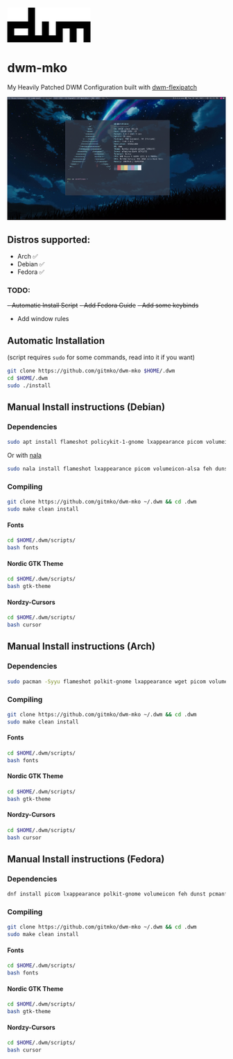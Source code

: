 ![image](images/dwm-logo.png)

# dwm-mko

My Heavily Patched DWM Configuration built with [dwm-flexipatch](https://github.com/bakkeby/dwm-flexipatch)

![image](images/dwm-desktop.png)

## Distros supported:
  - Arch ✅
  - Debian ✅
  - Fedora ✅

### TODO:

~~- Automatic Install Script~~
~~- Add Fedora Guide~~
~~- Add some keybinds~~
- Add window rules

## Automatic Installation

(script requires `sudo` for some commands, read into it if you want)

```bash
git clone https://github.com/gitmko/dwm-mko $HOME/.dwm
cd $HOME/.dwm
sudo ./install
```

## Manual Install instructions (Debian)

### Dependencies

```bash
sudo apt install flameshot policykit-1-gnome lxappearance picom volumeicon-alsa feh dunst pcmanfm alacritty suckless-tools make gcc libx11-dev libxft-dev libxinerama-dev xorg zip unzip fonts-roboto -y
```

Or with [nala](https://github.com/volitank/nala)

```bash
sudo nala install flameshot lxappearance picom volumeicon-alsa feh dunst pcmanfm alacritty suckless-tools make gcc libx11-dev libxft-dev libxinerama-dev xorg zip unzip fonts-roboto -y
```

### Compiling 

```bash
git clone https://github.com/gitmko/dwm-mko ~/.dwm && cd .dwm
sudo make clean install
```

#### Fonts

```bash
cd $HOME/.dwm/scripts/
bash fonts
```

#### Nordic GTK Theme

```bash
cd $HOME/.dwm/scripts/
bash gtk-theme
```

#### Nordzy-Cursors

```bash
cd $HOME/.dwm/scripts/
bash cursor
```

## Manual Install instructions (Arch)

### Dependencies

```bash
sudo pacman -Syyu flameshot polkit-gnome lxappearance wget picom volumeicon dunst feh pcmanfm alacritty dmenu xorg-xinit xorg ttf-roboto --noconfirm
```
### Compiling

```bash
git clone https://github.com/gitmko/dwm-mko ~/.dwm && cd .dwm
sudo make clean install
```

#### Fonts

```bash
cd $HOME/.dwm/scripts/
bash fonts
```

#### Nordic GTK Theme

```bash
cd $HOME/.dwm/scripts/
bash gtk-theme
```

#### Nordzy-Cursors

```bash
cd $HOME/.dwm/scripts/
bash cursor
```

## Manual Install instructions (Fedora)

### Dependencies

```bash
dnf install picom lxappearance polkit-gnome volumeicon feh dunst pcmanfm alacritty dmenu rofi make gcc libX11-devel libXft-devel libXinerama-devel libXrandr-devel xorg-x11-xinit-session unzip zip google-roboto-fonts flameshot -y
```
### Compiling

```bash
git clone https://github.com/gitmko/dwm-mko ~/.dwm && cd .dwm
sudo make clean install
```

#### Fonts

```bash
cd $HOME/.dwm/scripts/
bash fonts
```

#### Nordic GTK Theme

```bash
cd $HOME/.dwm/scripts/
bash gtk-theme
```

#### Nordzy-Cursors

```bash
cd $HOME/.dwm/scripts/
bash cursor
```